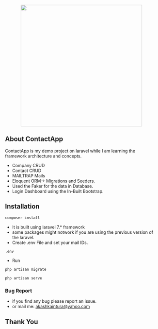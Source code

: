 <p align="center"><img src="public/ContactApp.png" width="400"></p>



## About ContactApp

ContactApp is my demo project on laravel while I am learning the framework architecture and concepts.


- Company CRUD
- Contact CRUD
- MAILTRAP Mails
- Eloquent ORM-> Migrations and Seeders.
- Used the Faker for the data in Database.
- Login Dashboard using the In-Built Bootstrap.

## Installation

```bash
composer install
```

- It is built using laravel 7.* framework
- some packages might notwork if you are using the previous version of the laravel.
- Create .env File and set your mail IDs.

```bash
.env
```

- Run

```bash
php artisan migrate
```

```bash
php artisan serve
```

### Bug Report
- if you find any bug please report an issue.
- or mail me: akashkaintura@yahoo.com

## Thank You


